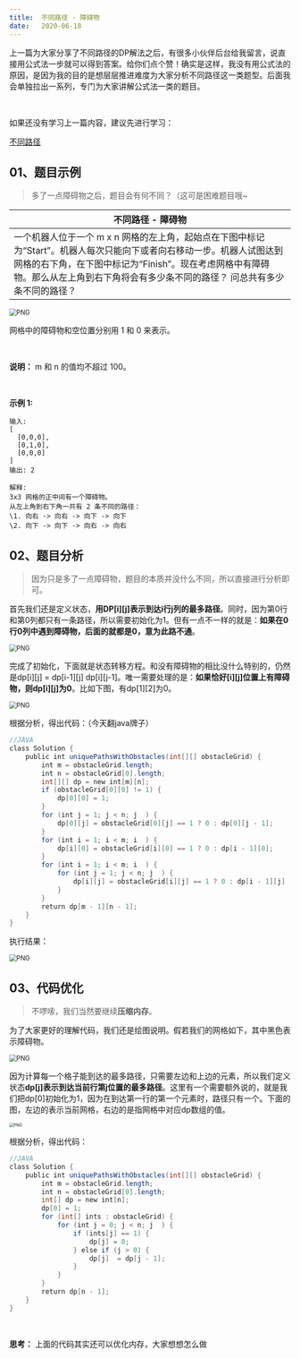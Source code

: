 ```yaml
---
title:	不同路径 - 障碍物
date:	2020-06-18
---
```


上一篇为大家分享了不同路径的DP解法之后，有很多小伙伴后台给我留言，说直接用公式法一步就可以得到答案。给你们点个赞！确实是这样，我没有用公式法的原因，是因为我的目的是想层层推进难度为大家分析不同路径这一类题型。后面我会单独拉出一系列，专门为大家讲解公式法一类的题目。

<br/>

如果还没有学习上一篇内容，建议先进行学习：

[不同路径](1.99/13.md) 

## 01、题目示例

> 多了一点障碍物之后，题目会有何不同？（这可是困难题目哦~

| 不同路径 - 障碍物                                            |
| ------------------------------------------------------------ |
| 一个机器人位于一个 m x n 网格的左上角，起始点在下图中标记为“Start”。机器人每次只能向下或者向右移动一步。机器人试图达到网格的右下角，在下图中标记为“Finish”。现在考虑网格中有障碍物。那么从左上角到右下角将会有多少条不同的路径？      问总共有多少条不同的路径？ |

<img src="./14/1.jpg" alt="PNG" style="zoom: 80%;" />

网格中的障碍物和空位置分别用 1 和 0 来表示。

<br/>

**说明：** m 和 n 的值均不超过 100。

<br/>

**示例 1:**

```
输入:
[
  [0,0,0],
  [0,1,0],
  [0,0,0]
]
输出: 2

解释:
3x3 网格的正中间有一个障碍物。
从左上角到右下角一共有 2 条不同的路径：
\1. 向右 -> 向右 -> 向下 -> 向下
\2. 向下 -> 向下 -> 向右 -> 向右
```

## 02、题目分析

> 因为只是多了一点障碍物，题目的本质并没什么不同，所以直接进行分析即可。

首先我们还是定义状态，**用DP[i][j]表示到达i行j列的最多路径**。同时，因为第0行和第0列都只有一条路径，所以需要初始化为1。但有一点不一样的就是：**如果在0行0列中遇到障碍物，后面的就都是0，意为此路不通**。

<img src="./14/2.jpg" alt="PNG" style="zoom: 80%;" />

完成了初始化，下面就是状态转移方程。和没有障碍物的相比没什么特别的，仍然是dp[i][j] = dp[i-1][j]   dp[i][j-1]。唯一需要处理的是：**如果恰好[i][j]位置上有障碍物，则dp[i][j]为0**。比如下图，有dp[1][2]为0。

<img src="./14/3.jpg" alt="PNG" style="zoom: 80%;" />

根据分析，得出代码：（今天翻java牌子）

```java
//JAVA 
class Solution { 
    public int uniquePathsWithObstacles(int[][] obstacleGrid) {
        int m = obstacleGrid.length; 
        int n = obstacleGrid[0].length; 
        int[][] dp = new int[m][n]; 
        if (obstacleGrid[0][0] != 1) { 
            dp[0][0] = 1; 
        }
        for (int j = 1; j < n; j  ) {
            dp[0][j] = obstacleGrid[0][j] == 1 ? 0 : dp[0][j - 1];
        }
        for (int i = 1; i < m; i  ) {
            dp[i][0] = obstacleGrid[i][0] == 1 ? 0 : dp[i - 1][0];
        }
        for (int i = 1; i < m; i  ) {
            for (int j = 1; j < n; j  ) {
                dp[i][j] = obstacleGrid[i][j] == 1 ? 0 : dp[i - 1][j]   dp[i][j - 1];
            }
        }
        return dp[m - 1][n - 1];
    }
}
```

执行结果：

<img src="./14/4.jpg" alt="PNG" style="zoom: 80%;" />

## 03、代码优化

> 不啰嗦，我们当然要继续**压缩内存**。

为了大家更好的理解代码，我们还是绘图说明。假若我们的网格如下，其中黑色表示障碍物。

<img src="./14/5.jpg" alt="PNG" style="zoom: 80%;" />

因为计算每一个格子能到达的最多路径，只需要左边和上边的元素，所以我们定义状态**dp[j]表示到达当前行第j位置的最多路径**。这里有一个需要额外说的，就是我们把dp[0]初始化为1，因为在到达第一行的第一个元素时，路径只有一个。下面的图，左边的表示当前网格，右边的是指网格中对应dp数组的值。

<img src="./14/6.jpg" alt="PNG" style="zoom: 50%;" />

根据分析，得出代码：

```java
//JAVA 
class Solution {     
    public int uniquePathsWithObstacles(int[][] obstacleGrid) {
        int m = obstacleGrid.length; 
        int n = obstacleGrid[0].length; 
        int[] dp = new int[n]; 
        dp[0] = 1; 
        for (int[] ints : obstacleGrid) { 
            for (int j = 0; j < n; j  ) {
                if (ints[j] == 1) {
                    dp[j] = 0;
                } else if (j > 0) {
                    dp[j]  = dp[j - 1];
                }
            }
        }
        return dp[n - 1];
    }
}
```

<br/>

**思考：** 上面的代码其实还可以优化内存，大家想想怎么做